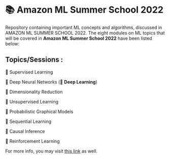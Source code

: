 # 📚 Amazon ML Summer School 2022 
Repository containing important ML concepts and algorithms, discussed in AMAZON ML SUMMER SCHOOL 2022.
The eight modules on ML topics that will be covered in <b>Amazon ML Summer School 2022</b> have been listed below:

## Topics/Sessions :
:diamond_shape_with_a_dot_inside:         Supervised Learning

:diamond_shape_with_a_dot_inside:         Deep Neural Networks (:brain: **Deep Learning**)

:diamond_shape_with_a_dot_inside:         Dimensionality Reduction

:diamond_shape_with_a_dot_inside:         Unsupervised Learning

:diamond_shape_with_a_dot_inside:         Probabilistic Graphical Models

:diamond_shape_with_a_dot_inside:         Sequential Learning

:diamond_shape_with_a_dot_inside:         Causal Inference

:diamond_shape_with_a_dot_inside:         Reinforcement Learning


For more info, you may visit [this link](https://see.stanford.edu/Course/CS229) as well.
